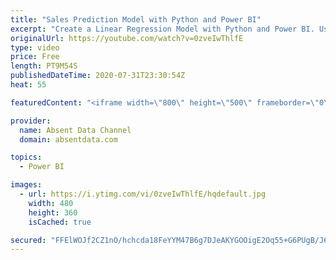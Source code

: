 ```yaml
---
title: "Sales Prediction Model with Python and Power BI"
excerpt: "Create a Linear Regression Model with Python and Power BI. Use What IF parameters in Power BI to give the user dynamic investment inputs.   Contact me on LinkedIn  https://www.linkedin.com/in/gaelimholland"
originalUrl: https://youtube.com/watch?v=0zveIwThlfE
type: video
price: Free
length: PT9M54S
publishedDateTime: 2020-07-31T23:30:54Z
heat: 55

featuredContent: "<iframe width=\"800\" height=\"500\" frameborder=\"0\" src=\"https://www.youtube.com/embed/0zveIwThlfE\" allow=\"accelerometer; autoplay; encrypted-media; gyroscope; picture-in-picture\" allowfullscreen></iframe>"

provider:
  name: Absent Data Channel
  domain: absentdata.com

topics:
  - Power BI

images:
  - url: https://i.ytimg.com/vi/0zveIwThlfE/hqdefault.jpg
    width: 480
    height: 360
    isCached: true

secured: "FFElWOJf2CZ1nO/hchcda18FeYYM47B6g7DJeAKYGOOigE2Oq55+G6PUgB/J6UPY5JXPzVWk9yqxA/kb9EUGUV/r2GC+XWT6XuOaC0JnStwus2xWmn0W6F3z8bZFTF6cpEqCb72jfESq45s0j3zweQBC32xi88JROcjpcb+oz9LHkzV8cMdsozUKvrezUDijrjkqbDux77a+4I/Eh2kZ9SatXZ/4NP5gt+TMpgfeACsAXh/ejk4NWVw0EMHh8+gdi8oU6gtC47cMZqthGdaef1OBHJExpfSkm8SFKKqwgV30ZsIXdxvVoCSob52+qRYeZDSEa3NhGkmtz8WMleak72G9LdyTC2TVciQlOcQ1Km7fouyEUwXu1X/kJCJ4acvC3zzfY3VI2SrDl7GGj/v/CSNnIMTu369KBqO+IUMj9Tw=;ouekPavbKDz2l4Ft8WeaXA=="
---
```


